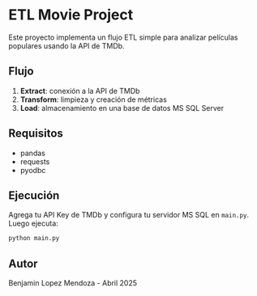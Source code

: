 
# ETL Movie Project

Este proyecto implementa un flujo ETL simple para analizar películas populares usando la API de TMDb.

## Flujo
1. **Extract**: conexión a la API de TMDb
2. **Transform**: limpieza y creación de métricas
3. **Load**: almacenamiento en una base de datos MS SQL Server

## Requisitos
- pandas
- requests
- pyodbc

## Ejecución
Agrega tu API Key de TMDb y configura tu servidor MS SQL en `main.py`. Luego ejecuta:

```bash
python main.py
```

## Autor
Benjamin Lopez Mendoza - Abril 2025
